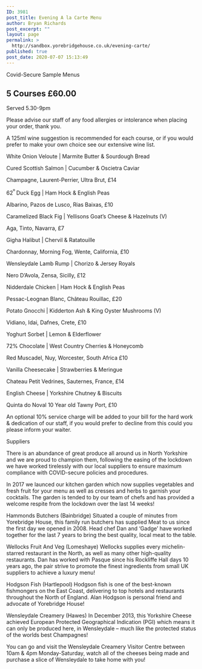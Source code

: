 ```yaml
---
ID: 3981
post_title: Evening A la Carte Menu
author: Bryan Richards
post_excerpt: ""
layout: page
permalink: >
  http://sandbox.yorebridgehouse.co.uk/evening-carte/
published: true
post_date: 2020-07-07 15:13:49
---
```

<div class="section-title section-title-followed-by-content">

Covid-Secure Sample Menus
<h2 class="covid-menu-h2">5 Courses £60.00</h2>
Served 5.30-9pm

</div>
<div>
<div class="row-has-bottom-border full-width-content-with-padding text-center">
<p>Please advise our staff of any food allergies or intolerance when placing your order, thank you.</p>
<p>A 125ml wine suggestion is recommended for each course, or if you would prefer to make your own choice see our extensive wine list.</p>
</div>
<div class="row-has-bottom-border full-width-content-with-padding text-center">
<p class="menu-strong">White Onion Veloute | Marmite Butter &amp; Sourdough Bread</p>

<p class="menu-head"><span class="menu-strong">Cured Scottish Salmon  </span>|  Cucumber & Oscietra Caviar </p>
<p class="sub-menu">Champagne, Laurent-Perrier, Ultra Brut, £14</p>

<p class="menu-head"><span class="menu-strong">62<sup>º </sup>Duck Egg </span>| Ham Hock & English Peas </p>
<p class="sub-menu">Albarino, Pazos de Lusco, Rias Baixas, £10</p>

<p class="menu-head"><span class="menu-strong">Caramelized Black Fig </span>| Yellisons Goat’s Cheese & Hazelnuts (V)</p>
<p class="sub-menu">Aga, Tinto, Navarra, £7</p>


<p class="menu-head"><span class="menu-strong">Gigha Halibut </span>| Chervil & Ratatouille</p>
<p class="sub-menu">Chardonnay, Morning Fog, Wente, California, £10</p>

<p class="menu-head"><span class="menu-strong">Wensleydale Lamb Rump </span>| Chorizo & Jersey Royals</p>
<p class="sub-menu">Nero D’Avola, Zensa, Sicilly, £12</p>

<p class="menu-head"><span class="menu-strong">Nidderdale Chicken </span>| Ham Hock & English Peas </p>
<p class="sub-menu">Pessac-Leognan Blanc, Château Rouillac, £20</p>

<p class="menu-head"><span class="menu-strong">Potato Gnocchi </span>| Kidderton Ash & King Oyster Mushrooms (V)</p>
<p class="sub-menu">Vidiano, Idai, Dafnes, Crete, £10</p>
</div>

<div class="row-has-bottom-border full-width-content-with-padding text-center">
<p><span class="menu-strong">Yoghurt Sorbet  |  Lemon & Elderflower </span></p>

<p class="menu-head"><span class="menu-strong">72% Chocolate </span>| West Country Cherries & Honeycomb </p>
<p class="sub-menu">Red Muscadel, Nuy, Worcester, South Africa £10</p>

<p class="menu-head"><span class="menu-strong">Vanilla Cheesecake </span>| Strawberries & Meringue </p>
<p class="sub-menu">Chateau Petit Vedrines, Sauternes, France, £14</p>

<p class="menu-head"><span class="menu-strong">English Cheese </span>| Yorkshire Chutney & Biscuits </p>
<p class="sub-menu">Quinta do Noval 10 Year old Tawny Port, £10</p>

<p>An optional 10% service charge will be added to your bill for the hard work & dedication of our staff, if you would prefer to decline from this could you please inform your waiter.</p>
</div>
<div class="full-width-content-with-padding text-center">
<p><span class="menu-strong">Suppliers</span></p>
There is an abundance of great produce all around us in North Yorkshire and we are proud to champion them, following the easing of the lockdown we have worked tirelessly with our local suppliers to ensure maximum compliance with COVID-secure policies and procedures.

In 2017 we launced our kitchen garden which now supplies vegetables and fresh fruit for your menu as well as cresses and herbs to garnish your cocktails. The garden is tended to by our team of chefs and has provided a welcome respite from the lockdown over the last 14 weeks!

<p><span class="menu-strong">Hammonds Butchers (Bainbridge)</span>
Situated a couple of minutes from Yorebridge House, this family run butchers has supplied
Meat to us since the first day we opened in 2008.
Head chef Dan and ‘Gadge’ have worked together for the last 7 years to bring the best quality, local meat to the table.</p>

<p><span class="menu-strong">Wellocks Fruit And Veg (Lomeshaye)</span>
Wellocks supplies every michelin-starred restaurant in the North, as well as many other high-quality restaurants.
Dan has worked with Pasque since his Rockliffe Hall days 10 years ago, the pair strive to promote the finest ingredients from small UK suppliers to achieve a luxury menu!</p>
<p><span class="menu-strong">Hodgson Fish (Hartlepool)</span>
Hodgson fish is one of the best-known fishmongers on the East Coast, delivering to top hotels and restaurants throughout the North of England.
Alan Hodgson is personal friend and advocate of Yorebridge House!</p>

<p><span class="menu-strong">Wensleydale Creamery (Hawes)</span>
In December 2013, this Yorkshire Cheese achieved European Protected Geographical Indication (PGI) which means it can only be produced here, in Wensleydale – much like the protected status of the worlds best Champagnes!

You can go and visit the Wensleydale Creamery Visitor Centre between 10am & 4pm Monday-Saturday, watch all of the cheeses being made and purchase a slice of Wensleydale to take home with you!</p>
</div>
</div>